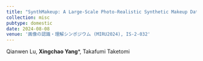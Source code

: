 ```yaml
---
title: "SynthMakeup: A Large-Scale Photo-Realistic Synthetic Makeup Dataset"
collection: misc
pubtype: domestic
date: 2024-08-08
venue: '画像の認識・理解シンポジウム (MIRU2024), IS-2-032'
---
```


Qianwen Lu, **Xingchao Yang***, Takafumi Taketomi